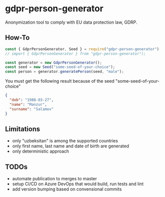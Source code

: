 # gdpr-person-generator

Anonymization tool to comply with EU data protection law, GDRP.

## How-To

```typescript
const { GdprPersonGenerator, Seed } = require("gdpr-person-generator");
// import { GdprPersonGenerator } from "gdpr-person-generator");

const generator = new GdprPersonGenerator();
const seed = new Seed("some-seed-of-your-choice");
const person = generator.generatePerson(seed, "male");
```

You must get the following result because of the seed "some-seed-of-your-choice"

```json
{
  "dob": "1988-03-27",
  "name": "Manzur",
  "surname": "Salamov"
}
```

## Limitations

- only "uzbeksitan" is among the supported countries
- only first name, last name and date of birth are generated
- only deterministic approach

## TODOs

- automate publication to merges to master
- setup CI/CD on Azure DevOps that would build, run tests and lint
- add version bumping based on convensional commits
